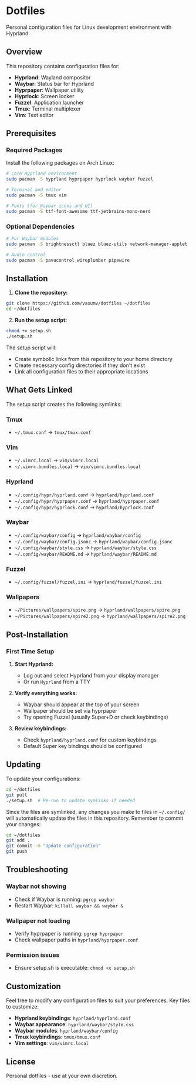 # Dotfiles

Personal configuration files for Linux development environment with Hyprland.

## Overview

This repository contains configuration files for:
- **Hyprland**: Wayland compositor
- **Waybar**: Status bar for Hyprland
- **Hyprpaper**: Wallpaper utility
- **Hyprlock**: Screen locker
- **Fuzzel**: Application launcher
- **Tmux**: Terminal multiplexer
- **Vim**: Text editor

## Prerequisites

### Required Packages

Install the following packages on Arch Linux:

```bash
# Core Hyprland environment
sudo pacman -S hyprland hyprpaper hyprlock waybar fuzzel

# Terminal and editor
sudo pacman -S tmux vim

# Fonts (for Waybar icons and UI)
sudo pacman -S ttf-font-awesome ttf-jetbrains-mono-nerd
```

### Optional Dependencies

```bash
# For Waybar modules
sudo pacman -S brightnessctl bluez bluez-utils network-manager-applet

# Audio control
sudo pacman -S pavucontrol wireplumber pipewire
```

## Installation

1. **Clone the repository:**

```bash
git clone https://github.com/vasumv/dotfiles ~/dotfiles
cd ~/dotfiles
```

2. **Run the setup script:**

```bash
chmod +x setup.sh
./setup.sh
```

The setup script will:
- Create symbolic links from this repository to your home directory
- Create necessary config directories if they don't exist
- Link all configuration files to their appropriate locations

## What Gets Linked

The setup script creates the following symlinks:

### Tmux
- `~/.tmux.conf` → `tmux/tmux.conf`

### Vim
- `~/.vimrc.local` → `vim/vimrc.local`
- `~/.vimrc.bundles.local` → `vim/vimrc.bundles.local`

### Hyprland
- `~/.config/hypr/hyprland.conf` → `hyprland/hyprland.conf`
- `~/.config/hypr/hyprpaper.conf` → `hyprland/hyprpaper.conf`
- `~/.config/hypr/hyprlock.conf` → `hyprland/hyprlock.conf`

### Waybar
- `~/.config/waybar/config` → `hyprland/waybar/config`
- `~/.config/waybar/config.jsonc` → `hyprland/waybar/config.jsonc`
- `~/.config/waybar/style.css` → `hyprland/waybar/style.css`
- `~/.config/waybar/README.md` → `hyprland/waybar/README.md`

### Fuzzel
- `~/.config/fuzzel/fuzzel.ini` → `hyprland/fuzzel/fuzzel.ini`

### Wallpapers
- `~/Pictures/wallpapers/spire.png` → `hyprland/wallpapers/spire.png`
- `~/Pictures/wallpapers/spire2.png` → `hyprland/wallpapers/spire2.png`

## Post-Installation

### First Time Setup

1. **Start Hyprland:**
   - Log out and select Hyprland from your display manager
   - Or run `Hyprland` from a TTY

2. **Verify everything works:**
   - Waybar should appear at the top of your screen
   - Wallpaper should be set via hyprpaper
   - Try opening Fuzzel (usually Super+D or check keybindings)

3. **Review keybindings:**
   - Check `hyprland/hyprland.conf` for custom keybindings
   - Default Super key bindings should be configured

## Updating

To update your configurations:

```bash
cd ~/dotfiles
git pull
./setup.sh  # Re-run to update symlinks if needed
```

Since the files are symlinked, any changes you make to files in `~/.config/` will automatically update the files in this repository. Remember to commit your changes:

```bash
cd ~/dotfiles
git add .
git commit -m "Update configuration"
git push
```

## Troubleshooting

### Waybar not showing
- Check if Waybar is running: `pgrep waybar`
- Restart Waybar: `killall waybar && waybar &`

### Wallpaper not loading
- Verify hyprpaper is running: `pgrep hyprpaper`
- Check wallpaper paths in `hyprland/hyprpaper.conf`

### Permission issues
- Ensure setup.sh is executable: `chmod +x setup.sh`

## Customization

Feel free to modify any configuration files to suit your preferences. Key files to customize:

- **Hyprland keybindings**: `hyprland/hyprland.conf`
- **Waybar appearance**: `hyprland/waybar/style.css`
- **Waybar modules**: `hyprland/waybar/config`
- **Tmux keybindings**: `tmux/tmux.conf`
- **Vim settings**: `vim/vimrc.local`

## License

Personal dotfiles - use at your own discretion.
